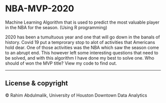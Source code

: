 # NBA-MVP-2020
Machine Learning Algorithm that is used to predict the most valuable player in the NBA for the season. (Using R programming)

2020 has been a tumultuous year and one that will go down in the banals of history. Covid 19 put a temprorary stop to alot
of activities that Americans hold dear. One of those activities was the NBA which saw the season come to an abrupt end. 
This however left some interesting questions that need to be solved, and with this algorithm I have done my best to solve one.
Who should of won the MVP title? View my code to find out. 

---
## License & copyright

© Rahim Abdulmalik, University of Houston Downtown Data Analytics
